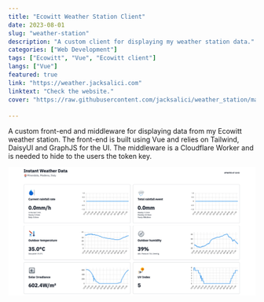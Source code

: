 ```yaml
---
title: "Ecowitt Weather Station Client"
date: 2023-08-01
slug: "weather-station"
description: "A custom client for displaying my weather station data."
categories: ["Web Development"]
tags: ["Ecowitt", "Vue", "Ecowitt client"]
langs: ["Vue"]
featured: true
link: "https://weather.jacksalici.com"
linktext: "Check the website."
cover: "https://raw.githubusercontent.com/jacksalici/weather_station/main/screenshot.png"

---
```


A custom front-end and middleware for displaying data from my Ecowitt weather station.
The front-end is built using Vue and relies on Tailwind, DaisyUI and GraphJS for the UI. The middleware is a Cloudflare Worker and is needed to hide to the users the token key.

![screenshot](https://raw.githubusercontent.com/jacksalici/weather_station/main/screenshot.png)  
